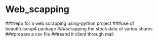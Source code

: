 # Web_scapping
###repo for a web scrapping using-python project
###use of beautifulsoup4 package
###scrapping the stock data of variou shares
###prepare a csv file 
###send it client through mail
